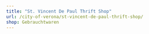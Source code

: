 ```yaml
---
title: "St. Vincent De Paul Thrift Shop"
url: /city-of-verona/st-vincent-de-paul-thrift-shop/
shop: Gebrauchtwaren
---
```

